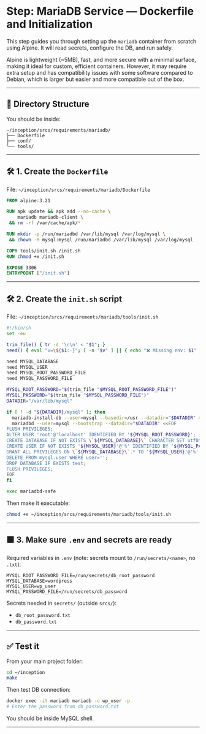 
# Step: MariaDB Service — Dockerfile and Initialization

This step guides you through setting up the `mariadb` container from scratch using Alpine. It will read secrets, configure the DB, and run safely.

Alpine is lightweight (~5MB), fast, and more secure with a minimal surface, making it ideal for custom, efficient containers. However, it may require extra setup and has compatibility issues with some software compared to Debian, which is larger but easier and more compatible out of the box.

---

## 📁 Directory Structure

You should be inside:
```
~/inception/srcs/requirements/mariadb/
├── Dockerfile
├── conf/
└── tools/
```

---

## 🛠️ 1. Create the `Dockerfile`

File: `~/inception/srcs/requirements/mariadb/Dockerfile`

```Dockerfile
FROM alpine:3.21

RUN apk update && apk add --no-cache \
    mariadb mariadb-client \
 && rm -rf /var/cache/apk/*

RUN mkdir -p /run/mariadbd /var/lib/mysql /var/log/mysql \
 && chown -R mysql:mysql /run/mariadbd /var/lib/mysql /var/log/mysql

COPY tools/init.sh /init.sh
RUN chmod +x /init.sh

EXPOSE 3306
ENTRYPOINT ["/init.sh"]
```

---

## 🛠️ 2. Create the `init.sh` script

File: `~/inception/srcs/requirements/mariadb/tools/init.sh`

```bash
#!/bin/sh
set -eu

trim_file() { tr -d '\r\n' < "$1"; }
need() { eval "v=\${$1:-}"; [ -n "$v" ] || { echo "❌ Missing env: $1" >&2; exit 1; }; }

need MYSQL_DATABASE
need MYSQL_USER
need MYSQL_ROOT_PASSWORD_FILE
need MYSQL_PASSWORD_FILE

MYSQL_ROOT_PASSWORD="$(trim_file "$MYSQL_ROOT_PASSWORD_FILE")"
MYSQL_PASSWORD="$(trim_file "$MYSQL_PASSWORD_FILE")"
DATADIR="/var/lib/mysql"

if [ ! -d "${DATADIR}/mysql" ]; then
  mariadb-install-db --user=mysql --basedir=/usr --datadir="$DATADIR" >/dev/null
  mariadbd --user=mysql --bootstrap --datadir="$DATADIR" <<EOF
FLUSH PRIVILEGES;
ALTER USER 'root'@'localhost' IDENTIFIED BY '${MYSQL_ROOT_PASSWORD}';
CREATE DATABASE IF NOT EXISTS \`${MYSQL_DATABASE}\` CHARACTER SET utf8mb4 COLLATE utf8mb4_unicode_ci;
CREATE USER IF NOT EXISTS '${MYSQL_USER}'@'%' IDENTIFIED BY '${MYSQL_PASSWORD}';
GRANT ALL PRIVILEGES ON \`${MYSQL_DATABASE}\`.* TO '${MYSQL_USER}'@'%';
DELETE FROM mysql.user WHERE user='';
DROP DATABASE IF EXISTS test;
FLUSH PRIVILEGES;
EOF
fi

exec mariadbd-safe
```

Then make it executable:

```bash
chmod +x ~/inception/srcs/requirements/mariadb/tools/init.sh
```

---

## 🟩 3. Make sure `.env` and secrets are ready

Required variables in `.env` (note: secrets mount to `/run/secrets/<name>`, no `.txt`):
```
MYSQL_ROOT_PASSWORD_FILE=/run/secrets/db_root_password
MYSQL_DATABASE=wordpress
MYSQL_USER=wp_user
MYSQL_PASSWORD_FILE=/run/secrets/db_password
```

Secrets needed in `secrets/` (outside `srcs/`):
- `db_root_password.txt`
- `db_password.txt`

---

## ✅ Test it

From your main project folder:

```bash
cd ~/inception
make
```

Then test DB connection:

```bash
docker exec -it mariadb mariadb -u wp_user -p
# Enter the password from db_password.txt
```

You should be inside MySQL shell.

---
